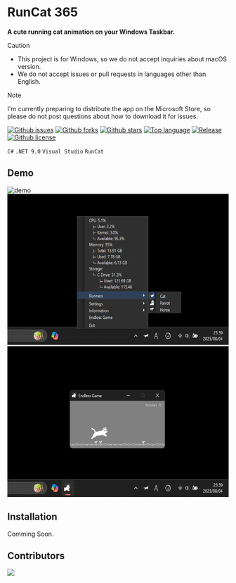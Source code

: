# RunCat 365

**A cute running cat animation on your Windows Taskbar.**

> [!CAUTION]
>
> - This project is for Windows, so we do not accept inquiries about macOS version.
> - We do not accept issues or pull requests in languages other than English.

> [!NOTE]
>
> I'm currently preparing to distribute the app on the Microsoft Store,
> so please do not post questions about how to download it for issues.

[![Github issues](https://img.shields.io/github/issues/Kyome22/RunCat365)](https://github.com/Kyome22/RunCat365/issues)
[![Github forks](https://img.shields.io/github/forks/Kyome22/RunCat365)](https://github.com/Kyome22/RunCat365/network/members)
[![Github stars](https://img.shields.io/github/stars/Kyome22/RunCat365)](https://github.com/Kyome22/RunCat365/stargazers)
[![Top language](https://img.shields.io/github/languages/top/Kyome22/RunCat365)](https://github.com/Kyome22/RunCat365/)
[![Release](https://img.shields.io/github/v/release/Kyome22/RunCat365)]()
[![Github license](https://img.shields.io/github/license/Kyome22/RunCat365)](https://github.com/Kyome22/RunCat365/)

`C#` `.NET 9.0` `Visual Studio` `RunCat`

## Demo

<img src="./docs/images/demo.gif" width="600" height="200" alt="demo" />
<br/>
<img src="./docs/images/overview.png" width="600" height="343" alt="overview" />
<br/>
<img src="./docs/images/endless_game.png" width="600" height="343" alt="endless game" />

## Installation

Comming Soon.

## Contributors

<a href="https://github.com/Kyome22/RunCat365/graphs/contributors">
  <img src="https://contrib.rocks/image?repo=Kyome22/RunCat365" />
</a>
